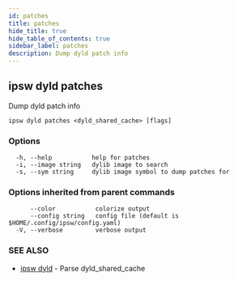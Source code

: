 ```yaml
---
id: patches
title: patches
hide_title: true
hide_table_of_contents: true
sidebar_label: patches
description: Dump dyld patch info
---
```

## ipsw dyld patches

Dump dyld patch info

```
ipsw dyld patches <dyld_shared_cache> [flags]
```

### Options

```
  -h, --help           help for patches
  -i, --image string   dylib image to search
  -s, --sym string     dylib image symbol to dump patches for
```

### Options inherited from parent commands

```
      --color           colorize output
      --config string   config file (default is $HOME/.config/ipsw/config.yaml)
  -V, --verbose         verbose output
```

### SEE ALSO

* [ipsw dyld](/docs/cli/ipsw/dyld)	 - Parse dyld_shared_cache

